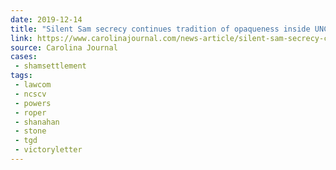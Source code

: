 ```yaml
---
date: 2019-12-14
title: "Silent Sam secrecy continues tradition of opaqueness inside UNC operations"
link: https://www.carolinajournal.com/news-article/silent-sam-secrecy-continues-tradition-of-opaqueness-inside-unc-operations/
source: Carolina Journal
cases:
 - shamsettlement
tags:
 - lawcom
 - ncscv
 - powers
 - roper
 - shanahan
 - stone
 - tgd
 - victoryletter
---
```

